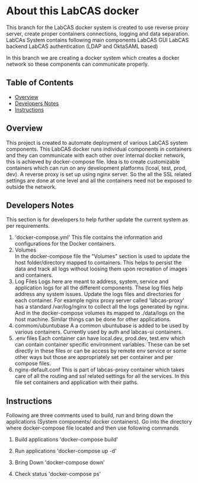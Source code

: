 # About this LabCAS docker

This branch for the LabCAS docker system is created to use reverse proxy server, create proper containers connections, logging and data separation. LabCAs System contains following main components
   LabCAS GUI
   LabCAS backend
   LabCAS authentication (LDAP and OktaSAML based)

In this branch we are creating a docker system which creates a docker network so these components can communicate properly.

## Table of Contents

- [Overview](#overview)
- [Developers Notes](#developers)
- [Instructions](#instructions)


## Overview

This project is created to automate deployment of various LabCAS system components.
This LabCAS docker runs individual components in containers and they can communicate with each other over internal docker network, this is achieved by docker-compose file.
Idea is to create customizable containers which can run on any development platforms (lcoal, test, prod, dev).
A reverse proxy is set up using nginx server. So the all the SSL related settings are done at one level and all the containers need not be exposed to outside the network.


##  Developers Notes

This section is for developers to help further update the current system as per requirements.
1. 'docker-compose.yml'
This file contains the information and configurations for the Docker containers.
2. Volumes  
In the docker-compose file the "Volumes" section is used to update the host folder/directory mapped to containers. This helps to persist the data and track all logs without loosing them upon recreation of images and containers.
3. Log Files
Logs here are meant to address, system, service and application logs for all the different components. These log files help address any system issues.
Update the logs files and directories for each container. 
For example nginx proxy server called 'labcas-proxy' has a standard /var/log/nginx to collect all the logs generated by nginx. And in the docker-compose volumes its mapped to ./data/logs  on the host machine. Similar things can be done for other applications.
4. commom/ubuntubase
A a common ubuntubase is added to be used by various containers. Currently used by auth and labcas-ui containers. 
5. .env files
Each container can have local.dev, prod.dev, test.env which can contain container specific environment variables. These can be set directly in these files or can be access by remote env service or some other ways but those are appropriately set per container and per compose files.
6. nginx-default.conf 
This is part of labcas-proxy container which takes care of all the routing and ssl related settings for all the services. In this file set containers and application  with their paths.

## Instructions

Following are three comments used to build, run and bring down the applications (System components/ docker containers). Go into the directory where docker-compose file located and then use  following commands

1. Build applications
    'docker-compose build'

2. Run applications
    'docker-compose up -d'

3. Bring Down
    'docker-compose down'

4. Check status
    'docker-compose ps'